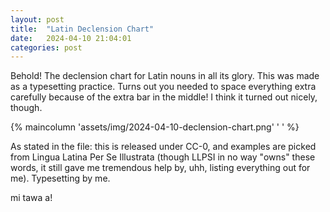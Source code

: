 ```yaml
---
layout: post
title:  "Latin Declension Chart"
date:   2024-04-10 21:04:01
categories: post
---
```

<!--more-->
Behold! The declension chart for Latin nouns in all its glory. This was made as a typesetting practice. Turns out you needed to space everything extra carefully because of the extra bar in the middle! I think it turned out nicely, though.
  

{% maincolumn 'assets/img/2024-04-10-declension-chart.png' ' ' %}

As stated in the file: this is released under CC-0, and examples are picked from Lingua Latina Per Se Illustrata (though LLPSI in no way "owns" these words, it still gave me tremendous help by, uhh, listing everything out for me). Typesetting by me.

mi tawa a!